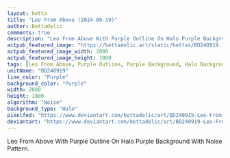 ```yaml
---
layout: betta
title: "Leo From Above (2024-09-19)"
author: Bettadelic
comments: true
description: "Leo From Above With Purple Outline On Halo Purple Background With Noise Pattern."
actpub_featured_image: "https://bettadelic.art/static/bettas/BD240919.jpg"
actpub_featured_image_width: 2000
actpub_featured_image_height: 1000
tags: [Leo From Above, Purple Outline, Purple Background, Halo Background Pattern, Noise Pattern, September 2024]
unitName: "BD240919"
line_color: "Purple"
background_color: "Purple"
width: 2000
height: 1000
algorithm: "Noise"
background_type: "Halo"
pixelfed: "https://www.deviantart.com/bettadelic/art/BD240919-Leo-From-Above-2024-09-19-1100670003"
deviantart: "https://www.deviantart.com/bettadelic/art/BD240919-Leo-From-Above-2024-09-19-1100670003"
---
```


Leo From Above With Purple Outline On Halo Purple Background With Noise Pattern.
